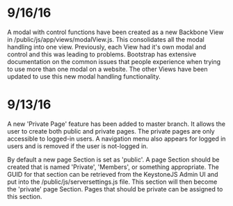 # 9/16/16
A modal with control functions have been created as a new Backbone View in /public/js/app/views/modalView.js. This consolidates
all the modal handling into one view. Previously, each View had it's own modal and control and this was leading to problems.
Bootstrap has extensive documentation on the common issues that people experience when trying to use more than one modal on
a website. The other Views have been updated to use this new modal handling functionality.

# 9/13/16
A new 'Private Page' feature has been added to master branch. It allows the user to create both public and private pages. 
The private pages are only accessible to logged-in users. A navigation menu also appears for logged in users and is removed 
if the user is not-logged in.

By default a new page Section is set as 'public'. A page Section should be created that is named 'Private', 'Members', or something 
appropriate. The GUID for that section can be retrieved from the KeystoneJS Admin UI and put into the 
/public/js/serversettings.js file. This section will then become the 'private' page Section. Pages that 
should be private can be assigned to this section.
